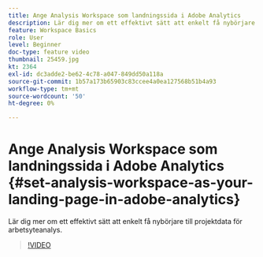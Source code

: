 ```yaml
---
title: Ange Analysis Workspace som landningssida i Adobe Analytics
description: Lär dig mer om ett effektivt sätt att enkelt få nybörjare till projektdata för arbetsyteanalys.
feature: Workspace Basics
role: User
level: Beginner
doc-type: feature video
thumbnail: 25459.jpg
kt: 2364
exl-id: dc3adde2-be62-4c78-a047-849dd50a118a
source-git-commit: 1b57a173b65903c83ccee4a0ea127568b51b4a93
workflow-type: tm+mt
source-wordcount: '50'
ht-degree: 0%

---
```


# Ange Analysis Workspace som landningssida i Adobe Analytics {#set-analysis-workspace-as-your-landing-page-in-adobe-analytics}

Lär dig mer om ett effektivt sätt att enkelt få nybörjare till projektdata för arbetsyteanalys.

>[!VIDEO](https://video.tv.adobe.com/v/25459/?quality=12)
